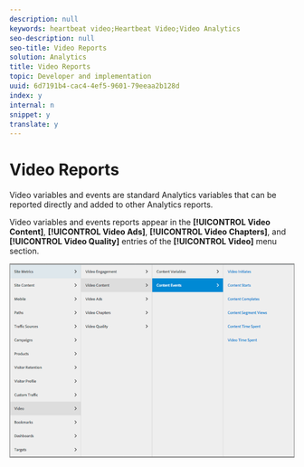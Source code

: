 ```yaml
---
description: null
keywords: heartbeat video;Heartbeat Video;Video Analytics
seo-description: null
seo-title: Video Reports
solution: Analytics
title: Video Reports
topic: Developer and implementation
uuid: 6d7191b4-cac4-4ef5-9601-79eeaa2b128d
index: y
internal: n
snippet: y
translate: y
---
```


# Video Reports

Video variables and events are standard Analytics variables that can be reported directly and added to other Analytics reports. 

Video variables and events reports appear in the **[!UICONTROL  Video Content]**, **[!UICONTROL  Video Ads]**, **[!UICONTROL  Video Chapters]**, and **[!UICONTROL  Video Quality]** entries of the **[!UICONTROL  Video]** menu section. 

![](assets/video-variable-reports.png) 
